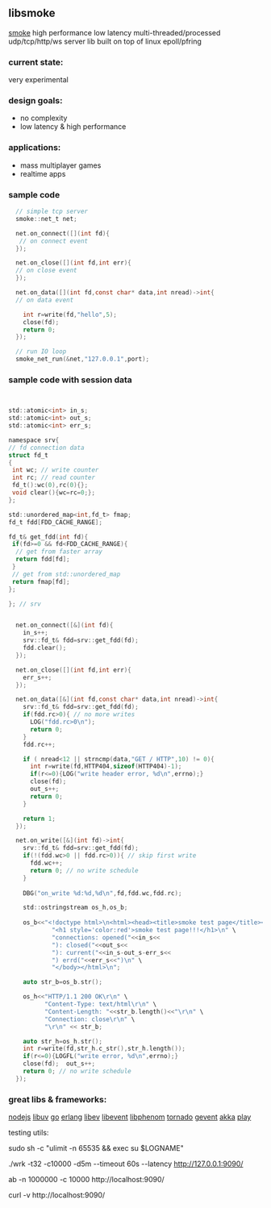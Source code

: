 ## libsmoke

[smoke](https://github.com/papercompute/smoke-epoll) high performance low latency multi-threaded/processed udp/tcp/http/ws server lib built on top of linux epoll/pfring

### current state: 

very experimental

### design goals:

* no complexity
* low latency & high performance

### applications:

* mass multiplayer games
* realtime apps

### sample code

```c
  // simple tcp server
  smoke::net_t net;

  net.on_connect([](int fd){
   // on connect event
  });

  net.on_close([](int fd,int err){
  // on close event
  });

  net.on_data([](int fd,const char* data,int nread)->int{
  // on data event

    int r=write(fd,"hello",5);
    close(fd);
    return 0; 
  });

  // run IO loop
  smoke_net_run(&net,"127.0.0.1",port);

```

### sample code with session data

```c


std::atomic<int> in_s;
std::atomic<int> out_s;
std::atomic<int> err_s;

namespace srv{
// fd connection data
struct fd_t
{
 int wc; // write counter 
 int rc; // read counter
 fd_t():wc(0),rc(0){};
 void clear(){wc=rc=0;};
};

std::unordered_map<int,fd_t> fmap;  
fd_t fdd[FDD_CACHE_RANGE];

fd_t& get_fdd(int fd){
 if(fd>=0 && fd<FDD_CACHE_RANGE){
  // get from faster array
  return fdd[fd];
 }
 // get from std::unordered_map
 return fmap[fd];
};

}; // srv


  net.on_connect([&](int fd){
    in_s++;
    srv::fd_t& fdd=srv::get_fdd(fd);
    fdd.clear();
  });

  net.on_close([](int fd,int err){
    err_s++;
  });

  net.on_data([&](int fd,const char* data,int nread)->int{
    srv::fd_t& fdd=srv::get_fdd(fd);
    if(fdd.rc>0){ // no more writes
      LOG("fdd.rc>0\n");
      return 0; 
    }
    fdd.rc++;

    if ( nread<12 || strncmp(data,"GET / HTTP",10) != 0){
      int r=write(fd,HTTP404,sizeof(HTTP404)-1);
      if(r<=0){LOG("write header error, %d\n",errno);}
      close(fd);
      out_s++;
      return 0;
    }

    return 1; 
  });

  net.on_write([&](int fd)->int{ 
    srv::fd_t& fdd=srv::get_fdd(fd);
    if(!(fdd.wc>0 || fdd.rc>0)){ // skip first write 
      fdd.wc++;       
      return 0; // no write schedule
    }
    
    DBG("on_write %d:%d,%d\n",fd,fdd.wc,fdd.rc);

    std::ostringstream os_h,os_b;      
            
    os_b<<"<!doctype html>\n<html><head><title>smoke test page</title></head>\n<body>" \
            "<h1 style='color:red'>smoke test page!!!</h1>\n" \
            "connections: opened("<<in_s<<
            "): closed("<<out_s<<
            "): current("<<in_s-out_s-err_s<<
            ") errd("<<err_s<<")\n" \
            "</body></html>\n";

    auto str_b=os_b.str();

    os_h<<"HTTP/1.1 200 OK\r\n" \
          "Content-Type: text/html\r\n" \
          "Content-Length: "<<str_b.length()<<"\r\n" \
          "Connection: close\r\n" \
          "\r\n" << str_b;

    auto str_h=os_h.str();
    int r=write(fd,str_h.c_str(),str_h.length());
    if(r<=0){LOGFL("write error, %d\n",errno);}
    close(fd);  out_s++;
    return 0; // no write schedule 
  });


```


### great libs & frameworks:

[nodejs](https://github.com/joyent/node) [libuv](https://github.com/joyent/libuv)
[go](http://golang.org) [erlang](http://www.erlang.org/)
[libev](http://software.schmorp.de/pkg/libev.html) [libevent](http://libevent.org/) [libphenom](http://facebook.github.io/libphenom/)
[tornado](http://www.tornadoweb.org)
[gevent](http://www.gevent.org)
[akka](http://akka.io/)
[play](http://www.playframework.com)






testing utils:

sudo sh -c "ulimit -n 65535 && exec su $LOGNAME"

./wrk -t32 -c10000 -d5m --timeout 60s --latency http://127.0.0.1:9090/

ab -n 1000000 -c 10000 http://localhost:9090/

curl -v http://localhost:9090/


